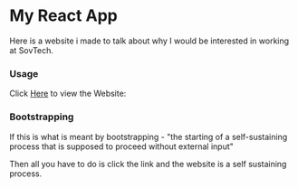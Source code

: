 # My React App

Here is a website i made to talk about why I would be interested in working at SovTech.

### Usage

Click [Here](https://tomasi001.github.io/react-app/) to view the Website: 

### Bootstrapping

If this is what is meant by bootstrapping - "the starting of a self-sustaining process that is supposed to proceed without external input"

Then all you have to do is click the link and the website is a self sustaining process.
